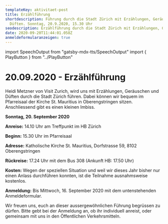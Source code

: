 ```yaml
---
templateKey: aktivitaet-post
title: Erzählführung
shortdescription: Führung durch die Stadt Zürich mit Erzählungen, Geräuschen und
  Düften. Sonntag, 20.9.2020, 15.30 Uhr
seodescription: Erzählführung durch die Stadt Zürich mit Erzählungen, Geräuschen und Düften.
date: 2020-09-20T11:44:01.058Z
anmeldeformularanzeigen: true
---
```

import SpeechOutput from "gatsby-mdx-tts/SpeechOutput"
import { PlayButton } from "../PlayButton"

<SpeechOutput id="aktivitaet-erzaehlfuehrung" customPlayButton={PlayButton}>

# 20.09.2020 - Erzählführung

Heidi Metzner von Visit Zurich, wird uns mit Erzählungen, Geräuschen und Düften durch die Stadt Zürich führen. Dabei können wir bequem im Pfarreisaal der Kirche St. Mauritius in Oberengstringen sitzen. Anschliessend gibt es einen kleinen Imbiss.

**Sonntag, 20. September 2020**

**Anreise:**	14.10 Uhr am Treffpunkt im HB Zürich 

**Beginn:**	15.30 Uhr im Pfarreisaal

**Adresse:** 	Katholische Kirche St. Mauritius,
	Dorfstrasse 59,
	8102 Oberengstringen

**Rückreise:**	17.24 Uhr mit dem Bus 308 (Ankunft HB: 17.50 Uhr)

**Kosten:** 	Wegen der speziellen Situation und weil wir dieses Jahr bisher nur einen Anlass durchführen konnten, ist die Teilnahme ausnahmsweise kostenlos. 

**Anmeldung:**	Bis Mittwoch, 16. September 2020 mit dem untenstehenden Anmeldeformular.

Wir freuen uns, euch an dieser aussergewöhnlichen Führung begrüssen zu dürfen. Bitte gebt bei der Anmeldung an, ob ihr individuell anreist, oder gemeinsam mit uns in den Öffentlichen Verkehrsmitteln. 

</SpeechOutput>